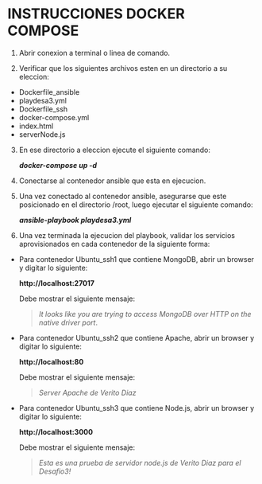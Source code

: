 # INSTRUCCIONES DOCKER COMPOSE

1. Abrir conexion a terminal o linea de comando.
 
2. Verificar que los siguientes archivos esten en un directorio a su eleccion:

- Dockerfile_ansible
- playdesa3.yml
- Dockerfile_ssh
- docker-compose.yml
- index.html
- serverNode.js
 
3. En ese directorio a eleccion ejecute el siguiente comando:

   ***docker-compose up -d***

4. Conectarse al contenedor ansible que esta en ejecucion.

5. Una vez conectado al contenedor ansible, asegurarse que este posicionado en el directorio /root, luego ejecutar el siguiente comando:

   ***ansible-playbook playdesa3.yml***

6. Una vez terminada la ejecucion del playbook, validar los servicios aprovisionados en cada contenedor de la siguiente forma:

- Para contenedor Ubuntu_ssh1 que contiene MongoDB, abrir un browser y digitar lo siguiente:

  **http://localhost:27017**

  Debe mostrar el siguiente mensaje:

  >*It looks like you are trying to access MongoDB over HTTP on the native driver port*.

- Para contenedor Ubuntu_ssh2 que contiene Apache, abrir un browser y digitar lo siguiente:
  
  **http://localhost:80**

  Debe mostrar el siguiente mensaje:

   >*Server Apache de Verito Diaz*

- Para contenedor Ubuntu_ssh3 que contiene Node.js, abrir un browser y digitar lo siguiente:

  **http://localhost:3000**

  Debe mostrar el siguiente mensaje:

  >*Esta es una prueba de servidor node.js de Verito Diaz para el Desafio3!*









